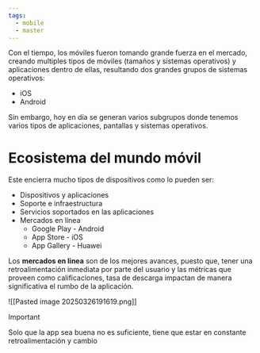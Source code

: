```yaml
---
tags:
  - mobile
  - master
---
```

Con el tiempo, los móviles fueron tomando grande fuerza en el mercado, creando multiples tipos de móviles (tamaños y sistemas operativos) y aplicaciones dentro de ellas, resultando dos grandes grupos de sistemas operativos:

- iOS
- Android

Sin embargo, hoy en día se generan varios subgrupos donde tenemos varios tipos de aplicaciones, pantallas y sistemas operativos.
# Ecosistema del mundo móvil
Este encierra mucho tipos de dispositivos como lo pueden ser:

- Dispositivos y aplicaciones
- Soporte e infraestructura
- Servicios soportados en las aplicaciones
- Mercados en linea
	- Google Play - Android
	- App Store - iOS
	- App Gallery - Huawei

Los **mercados en linea** son de los mejores avances, puesto que, tener una retroalimentación inmediata por parte del usuario y las métricas que proveen como calificaciones, tasa de descarga impactan de manera significativa el rumbo de la aplicación.

![[Pasted image 20250326191619.png]]

>[!IMPORTANT]
>Solo que la app sea buena no es suficiente, tiene que estar en constante retroalimentación y cambio